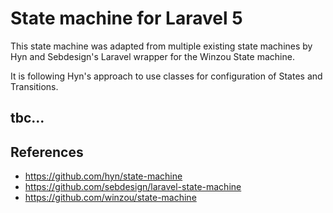 # State machine for Laravel 5

This state machine was adapted from multiple existing state machines by Hyn and Sebdesign's Laravel wrapper for the Winzou State machine.

It is following Hyn's approach to use classes for configuration of States and Transitions.


## tbc...

## References

- https://github.com/hyn/state-machine
- https://github.com/sebdesign/laravel-state-machine
- https://github.com/winzou/state-machine
